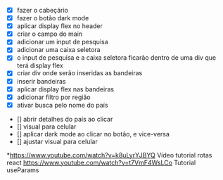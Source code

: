 - [X] fazer o cabeçário
- [X] fazer o botão dark mode
- [X] aplicar display flex no header
- [X] criar o campo do main
- [X] adicionar um input de pesquisa
- [X] adicionar uma caixa seletora
- [X] o input de pesquisa e a caixa seletora ficarão dentro de uma div que terá display flex
- [X] criar div onde serão inseridas as bandeiras
- [X] inserir bandeiras
- [X] aplicar display flex nas bandeiras
- [X] adicionar filtro por região
- [X] ativar busca pelo nome do país
- [] abrir detalhes do país ao clicar
- [] visual para celular
- [] aplicar dark mode ao clicar no botão, e vice-versa
- [] ajustar visual para celular


*https://www.youtube.com/watch?v=k8uLyrYJBYQ
Vídeo tutorial rotas react
https://www.youtube.com/watch?v=t7VmF4WsLCo
Tutorial useParams